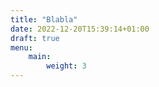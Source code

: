 ```yaml
---
title: "Blabla"
date: 2022-12-20T15:39:14+01:00
draft: true
menu: 
    main:
        weight: 3
---
```


